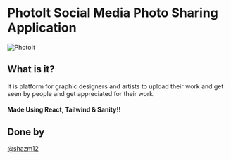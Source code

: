 # PhotoIt Social Media Photo Sharing Application
![PhotoIt](https://user-images.githubusercontent.com/64892076/162806401-c3d4b2f3-2f11-419f-81f7-886ffc910fab.png)


## What is it?
It is platform for graphic designers and artists to upload their work and get seen by people and get appreciated for their work.

#### Made Using React, Tailwind & Sanity!!

## Done by 
[@shazm12](https://github.com/shazm12)
